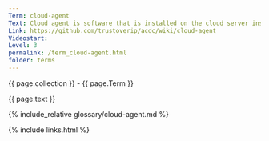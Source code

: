 ```yaml
---
Term: cloud-agent
Text: Cloud agent is software that is installed on the cloud server instances for  security, monitoring, and analysis
Link: https://github.com/trustoverip/acdc/wiki/cloud-agent
Videostart: 
Level: 3
permalink: /term_cloud-agent.html
folder: terms
---
```


{{ page.collection }} - {{ page.Term }}

   {{ page.text }}

{% include_relative glossary/cloud-agent.md %}

 {% include links.html %} 
